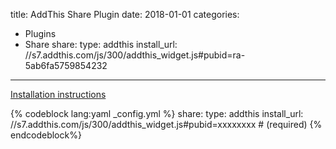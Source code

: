 title: AddThis Share Plugin
date: 2018-01-01
categories:
- Plugins
- Share
share:
    type: addthis
    install_url: //s7.addthis.com/js/300/addthis_widget.js#pubid=ra-5ab6fa5759854232
---

[Installation instructions](https://www.addthis.com/dashboard)

{% codeblock lang:yaml _config.yml %}
share:
    type: addthis
    install_url: //s7.addthis.com/js/300/addthis_widget.js#pubid=xxxxxxxx  # (required)
{% endcodeblock%}
